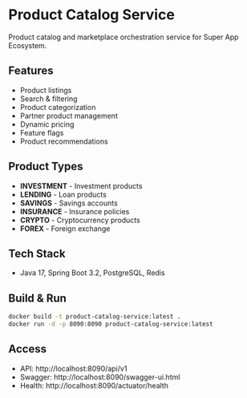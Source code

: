 # Product Catalog Service

Product catalog and marketplace orchestration service for Super App Ecosystem.

## Features

- Product listings
- Search & filtering
- Product categorization
- Partner product management
- Dynamic pricing
- Feature flags
- Product recommendations

## Product Types

- **INVESTMENT** - Investment products
- **LENDING** - Loan products
- **SAVINGS** - Savings accounts
- **INSURANCE** - Insurance policies
- **CRYPTO** - Cryptocurrency products
- **FOREX** - Foreign exchange

## Tech Stack

- Java 17, Spring Boot 3.2, PostgreSQL, Redis

## Build & Run

```bash
docker build -t product-catalog-service:latest .
docker run -d -p 8090:8090 product-catalog-service:latest
```

## Access

- API: http://localhost:8090/api/v1
- Swagger: http://localhost:8090/swagger-ui.html
- Health: http://localhost:8090/actuator/health




